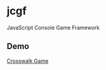 # jcgf
JavaScript Console Game Framework

## Demo

[Crosswalk Game](https://rawgit.com/denvo/jcgf/master/demo/crosswalk.html)
